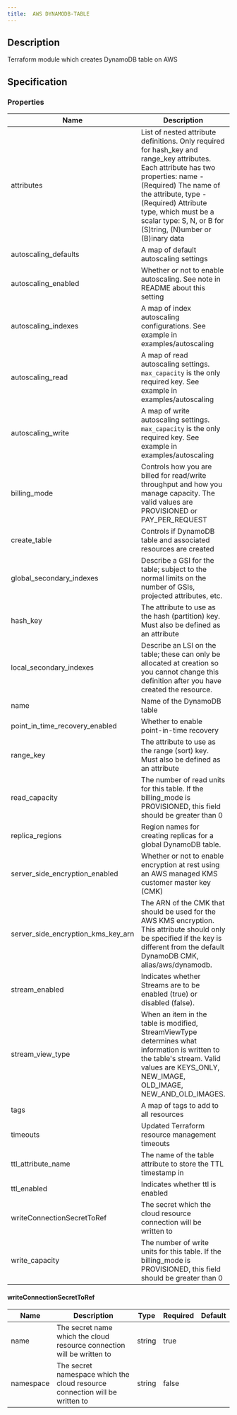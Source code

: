 ```yaml
---
title:  AWS DYNAMODB-TABLE
---
```


## Description

Terraform module which creates DynamoDB table on AWS

## Specification


### Properties

 Name | Description | Type | Required | Default 
 ------------ | ------------- | ------------- | ------------- | ------------- 
 attributes | List of nested attribute definitions. Only required for hash_key and range_key attributes. Each attribute has two properties: name - (Required) The name of the attribute, type - (Required) Attribute type, which must be a scalar type: S, N, or B for (S)tring, (N)umber or (B)inary data | list(map(string)) | false |  
 autoscaling_defaults | A map of default autoscaling settings | map(string) | false |  
 autoscaling_enabled | Whether or not to enable autoscaling. See note in README about this setting | bool | false |  
 autoscaling_indexes | A map of index autoscaling configurations. See example in examples/autoscaling | map(map(string)) | false |  
 autoscaling_read | A map of read autoscaling settings. `max_capacity` is the only required key. See example in examples/autoscaling | map(string) | false |  
 autoscaling_write | A map of write autoscaling settings. `max_capacity` is the only required key. See example in examples/autoscaling | map(string) | false |  
 billing_mode | Controls how you are billed for read/write throughput and how you manage capacity. The valid values are PROVISIONED or PAY_PER_REQUEST | string | false |  
 create_table | Controls if DynamoDB table and associated resources are created | bool | false |  
 global_secondary_indexes | Describe a GSI for the table; subject to the normal limits on the number of GSIs, projected attributes, etc. | any | false |  
 hash_key | The attribute to use as the hash (partition) key. Must also be defined as an attribute | string | false |  
 local_secondary_indexes | Describe an LSI on the table; these can only be allocated at creation so you cannot change this definition after you have created the resource. | any | false |  
 name | Name of the DynamoDB table | string | false |  
 point_in_time_recovery_enabled | Whether to enable point-in-time recovery | bool | false |  
 range_key | The attribute to use as the range (sort) key. Must also be defined as an attribute | string | false |  
 read_capacity | The number of read units for this table. If the billing_mode is PROVISIONED, this field should be greater than 0 | number | false |  
 replica_regions | Region names for creating replicas for a global DynamoDB table. | any | false |  
 server_side_encryption_enabled | Whether or not to enable encryption at rest using an AWS managed KMS customer master key (CMK) | bool | false |  
 server_side_encryption_kms_key_arn | The ARN of the CMK that should be used for the AWS KMS encryption. This attribute should only be specified if the key is different from the default DynamoDB CMK, alias/aws/dynamodb. | string | false |  
 stream_enabled | Indicates whether Streams are to be enabled (true) or disabled (false). | bool | false |  
 stream_view_type | When an item in the table is modified, StreamViewType determines what information is written to the table's stream. Valid values are KEYS_ONLY, NEW_IMAGE, OLD_IMAGE, NEW_AND_OLD_IMAGES. | string | false |  
 tags | A map of tags to add to all resources | map(string) | false |  
 timeouts | Updated Terraform resource management timeouts | map(string) | false |  
 ttl_attribute_name | The name of the table attribute to store the TTL timestamp in | string | false |  
 ttl_enabled | Indicates whether ttl is enabled | bool | false |  
 writeConnectionSecretToRef | The secret which the cloud resource connection will be written to | [writeConnectionSecretToRef](#writeConnectionSecretToRef) | false |  
 write_capacity | The number of write units for this table. If the billing_mode is PROVISIONED, this field should be greater than 0 | number | false |  


#### writeConnectionSecretToRef

 Name | Description | Type | Required | Default 
 ------------ | ------------- | ------------- | ------------- | ------------- 
 name | The secret name which the cloud resource connection will be written to | string | true |  
 namespace | The secret namespace which the cloud resource connection will be written to | string | false |  
